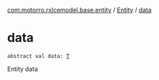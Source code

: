 [com.motorro.rxlcemodel.base.entity](../index.md) / [Entity](index.md) / [data](./data.md)

# data

`abstract val data: `[`T`](index.md#T)

Entity data

